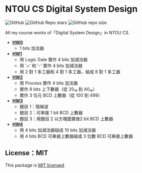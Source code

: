# NTOU CS Digital System Design

![GitHub](https://img.shields.io/github/license/5j54d93/NTOU-CS-Digital-System-Design)
![GitHub Repo stars](https://img.shields.io/github/stars/5j54d93/NTOU-CS-Digital-System-Design)
![GitHub repo size](https://img.shields.io/github/repo-size/5j54d93/NTOU-CS-Digital-System-Design)

All my course works of「Digital System Design」in NTOU CS.

- [**HW0**](https://github.com/5j54d93/NTOU-CS-Digital-System-Design/tree/main/HW0)
  - 1 bits 加法器
- [**HW1**](https://github.com/5j54d93/NTOU-CS-Digital-System-Design/tree/main/HW1)
  - 用 Logic Gate 實作 4 bits 加減法器
  - 用 '+' 和 '-' 實作 4 bits 加減法器
  - 用 2 對 1 多工器和 4 對 1 多工器，組成 8 對 1 多工器
- [**HW2**](https://github.com/5j54d93/NTOU-CS-Digital-System-Design/tree/main/HW2)
  - 用 Process 實作 4 bits 加法器
  - 實作 8 bits 上下數器（從 20₁₆ 到 A0₁₆）
  - 實作 3 位元 BCD 上數器（從 100 到 499）
- [**HW3**](https://github.com/5j54d93/NTOU-CS-Digital-System-Design/tree/main/HW3)
  - 題目 1：階梯波
  - 題目 2：可串接 1 bit BCD 上數器
  - 題目 3：用題目 2 以方塊圖實做2 bit BCD 上數器
- [**HW4**](https://github.com/5j54d93/NTOU-CS-Digital-System-Design/tree/main/HW4)
  - 用 4 bits 加減法器組成 10 bits 加減法器
  - 用 4 bits BCD 可串接上數器組成 3 位數 BCD 可串接上數器

## License：MIT

This package is [MIT licensed](https://github.com/5j54d93/NTOU-CS-Digital-System-Design/blob/main/LICENSE).
